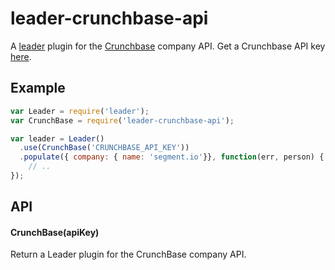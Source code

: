 
# leader-crunchbase-api

  A [leader](https://github.com/ivolo/leader) plugin for the [Crunchbase](https://crunchbase.com/) company API. Get a Crunchbase API key [here](http://developer.crunchbase.com/).

## Example

```js
var Leader = require('leader');
var CrunchBase = require('leader-crunchbase-api');

var leader = Leader()
  .use(CrunchBase('CRUNCHBASE_API_KEY'))
  .populate({ company: { name: 'segment.io'}}, function(err, person) {
    // ..
});
```

## API

#### CrunchBase(apiKey)

  Return a Leader plugin for the CrunchBase company API.
